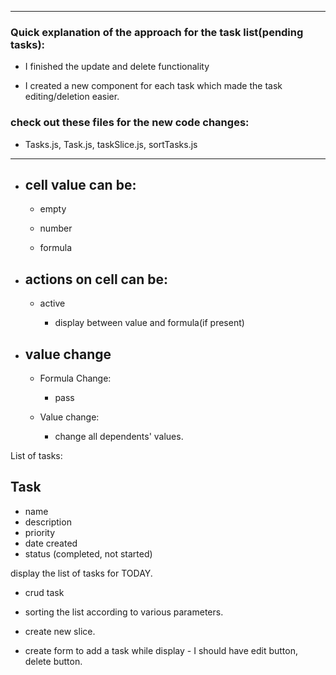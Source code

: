 _______________________________________________________________________________________________________________
### Quick explanation of the approach for the task list(pending tasks):

- I finished the update and delete functionality

- I created a new component for each task which made the task editing/deletion easier.

### check out these files for the new code changes:
- Tasks.js, Task.js, taskSlice.js, sortTasks.js


_______________________________________________________________________________________________________________




- ## cell value can be:

  - empty

  - number

  - formula

- ## actions on cell can be:

  - active

    - display between value and formula(if present)

- ## value change

  - Formula Change:

    - pass

  - Value change:

    - change all dependents' values.

List of tasks:

## Task

- name
- description
- priority
- date created
- status (completed, not started)

display the list of tasks for TODAY.

- crud task
- sorting the list according to various parameters.

- create new slice.
- create form to add a task
  while display - I should have edit button, delete button.
